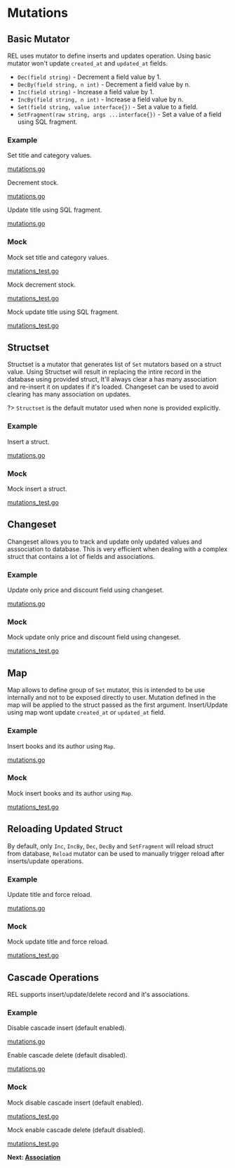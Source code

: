 # Mutations

## Basic Mutator

REL uses mutator to define inserts and updates operation. Using basic mutator won't update `created_at` and `updated_at` fields.

- `Dec(field string)` - Decrement a field value by 1.
- `DecBy(field string, n int)` - Decrement a field value by n.
- `Inc(field string)` - Increase a field value by 1.
- `IncBy(field string, n int)` - Increase a field value by n.
- `Set(field string, value interface{})` - Set a value to a field.
- `SetFragment(raw string, args ...interface{})` - Set a value of a field using SQL fragment.

<!-- tabs:start -->

### **Example**

Set title and category values.

[mutations.go](mutations.go ':include :fragment=basic-set')

Decrement stock.

[mutations.go](mutations.go ':include :fragment=basic-dec')

Update title using SQL fragment.

[mutations.go](mutations.go ':include :fragment=basic-fragment')

### **Mock**

Mock set title and category values.

[mutations_test.go](mutations_test.go ':include :fragment=basic-set')

Mock decrement stock.

[mutations_test.go](mutations_test.go ':include :fragment=basic-dec')

Mock update title using SQL fragment.

[mutations_test.go](mutations_test.go ':include :fragment=basic-fragment')

<!-- tabs:end -->

## Structset

Structset is a mutator that generates list of `Set` mutators based on a struct value. Using Structset will result in replacing the intire record in the database using provided struct, It'll always clear a has many association and re-insert it on updates if it's loaded. Changeset can be used to avoid clearing has many association on updates.

?> `Structset` is the default mutator used when none is provided explicitly.

<!-- tabs:start -->

### **Example**

Insert a struct.

[mutations.go](mutations.go ':include :fragment=structset')

### **Mock**

Mock insert a struct.

[mutations_test.go](mutations_test.go ':include :fragment=structset')

<!-- tabs:end -->

## Changeset

Changeset allows you to track and update only updated values and asssociation to database. This is very efficient when dealing with a complex struct that contains a lot of fields and associations.

<!-- tabs:start -->

### **Example**

Update only price and discount field using changeset.

[mutations.go](mutations.go ':include :fragment=changeset')

### **Mock**

Mock update only price and discount field using changeset.

[mutations_test.go](mutations_test.go ':include :fragment=changeset')

<!-- tabs:end -->

## Map

Map allows to define group of `Set` mutator, this is intended to be use internally and not to be exposed directly to user. Mutation defined in the map will be applied to the struct passed as the first argument. Insert/Update using map wont update `created_at` or `updated_at` field.

<!-- tabs:start -->

### **Example**

Insert books and its author using `Map`.

[mutations.go](mutations.go ':include :fragment=map')

### **Mock**

Mock insert books and its author using `Map`.

[mutations_test.go](mutations_test.go ':include :fragment=map')

<!-- tabs:end -->

## Reloading Updated Struct

By default, only `Inc`, `IncBy`, `Dec`, `DecBy` and `SetFragment` will reload struct from database, `Reload` mutator can be used to manually trigger reload after inserts/update operations.

<!-- tabs:start -->

### **Example**

Update title and force reload.

[mutations.go](mutations.go ':include :fragment=reload')

### **Mock**

Mock update title and force reload.

[mutations_test.go](mutations_test.go ':include :fragment=reload')

<!-- tabs:end -->

## Cascade Operations

REL supports insert/update/delete record and it's associations.

<!-- tabs:start -->

### **Example**

Disable cascade insert (default enabled).

[mutations.go](mutations.go ':include :fragment=cascade')

Enable cascade delete (default disabled).

[mutations.go](mutations.go ':include :fragment=delete-cascade')

### **Mock**

Mock disable cascade insert (default enabled).

[mutations_test.go](mutations_test.go ':include :fragment=cascade')

Mock enable cascade delete (default disabled).

[mutations_test.go](mutations_test.go ':include :fragment=delete-cascade')

<!-- tabs:end -->

**Next: [Association](association.md)**
